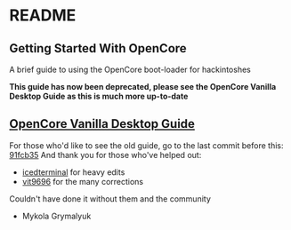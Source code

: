 # README

## Getting Started With OpenCore

A brief guide to using the OpenCore boot-loader for hackintoshes

**This guide has now been deprecated, please see the OpenCore Vanilla Desktop Guide as this is much more up-to-date**

## [OpenCore Vanilla Desktop Guide](https://khronokernel.github.io/Opencore-Vanilla-Desktop-Guide/)

For those who'd like to see the old guide, go to the last commit before this: [91fcb35](https://github.com/khronokernel/Getting-Started-With-OpenCore/tree/91fcb35914790c0b66228e5023deb608f37b1d0d) And thank you for those who've helped out:

* [icedterminal](https://github.com/icedterminal) for heavy edits
* [vit9696](https://github.com/vit9696) for the many corrections

Couldn't have done it without them and the community

* Mykola Grymalyuk

